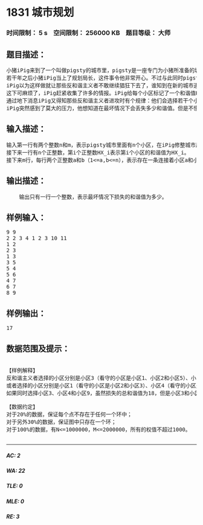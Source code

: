 # 1831 城市规划   
### 时间限制： 5 s&nbsp;&nbsp;&nbsp;&nbsp;空间限制： 256000 KB&nbsp;&nbsp;&nbsp;&nbsp;题目等级： 大师  
## 题目描述：  

<pre>
小猪iPig来到了一个叫做pigsty的城市里，pigsty是一座专门为小猪所准备的城市，城市里面一共有n个小区给小猪们居住，并且存在许多条无向边连接着许多小区。因为这里是一个和谐的城市，所以小猪iPig准备在这个城市里面度过他的余生。
若干年之后小猪iPig当上了规划局长，这件事令他非常开心。不过与此同时pigsty城市里面出现了许多反和谐主义者，他们已经厌烦了这样和谐的生活，在城市里到处闹事。小猪iPig为了更好地控制局面，他把城市改造成了另外一个样子：iPig把道路全部摧毁之后重新修建了m条无向边，并且保证每一个小区最多存在于一个由无向边组成的环中。
iPig以为这样做就让那些反和谐主义者不敢继续猖狂下去了，谁知到在新的城市道路修建好以后反和谐主义者宣言要对城市的小区进行一次洗脑！
这下可麻烦了，iPig赶紧收集了许多的情报。iPig给每个小区标记了一个和谐值HX_i，用它来表示第i个小区的和谐程度。
通过地下消息iPig又得知那些反和谐主义者进攻时有个规律：他们会选择若干个小区下手，这些小区都派一只猪过去，把这些小区的和谐值归零。在这个过程中，每个选择的小区所直接连接着的几个小区都派了一只猪去看守——以防被警猪给干扰。这个计划看似完美但是还是存在一个漏洞：因为人员之间都是在网络上认识的，互相没有见过面，为了防止不必要的麻烦（认错猪之类），每个小区最多只会有一头猪存在。
iPig突然感到了莫大的压力，他想知道在最坏情况下会丢失多少和谐值。但是不懂计算机的他不知道应该怎样计算。你能帮帮他吗？
</pre>
  
  
## 输入描述：  

<pre>
输入第一行有两个整数n和m，表示pigsty城市里面有n个小区，在iPig修整城市后有m条无向边连接着n个小区。
接下来一行有n个正整数，第i个正整数HX_i表示第i个小区的和谐值为HX_i。
接下来m行，每行两个正整数a和b（1<=a,b<=n），表示存在一条连接着小区a和小区 b的无向边。
</pre>
  
  
## 输出描述：  

<pre>
    输出只有一行一个整数，表示最坏情况下损失的和谐值为多少。
</pre>
  
  
## 样例输入：  

<pre>
9 9
2 2 3 4 1 2 3 10 11
1 2
2 3
1 3
3 5
5 4
5 6
4 7
6 7
8 9
</pre>
  
  
## 样例输出：  

<pre>
17
</pre>
  
  
## 数据范围及提示：  

<pre>

【样例解释】
反和谐主义者选择的小区分别是小区3（看守的小区是小区1、小区2和小区5）、小区7（看守的小区是小区4和小区6）和小区9（看守的小区是小区8），这样会损失的总和谐值为3+3+11=17。
或者选择的小区分别是小区1（看守的小区是小区2和小区3）、小区4（看守的小区是小区5和小区7）和小区9（看守的小区是小区8），这样会损失的总和谐值为2+4+11=17。
如果同时选择小区3、小区4和小区9，虽然损失的总和谐值为18，但是小区3和小区4都要派猪来看守小区5，这不符合条件，故此方案不可行。
 
【数据约定】
对于20%的数据，保证每个点不存在于任何一个环中；
对于另外30%的数据，保证图中只存在一个环；
对于100%的数据，有N<=1000000，M<=2000000，所有的权值不超过1000。

</pre>
  
  
***  

##### AC: 2  
##### WA: 22  
##### TLE: 0  
##### MLE: 0  
##### RE: 3  
